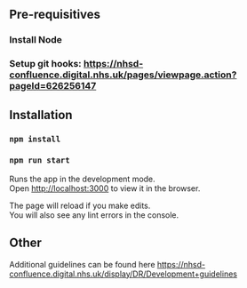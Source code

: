 ## Pre-requisitives
### Install Node
### Setup git hooks: https://nhsd-confluence.digital.nhs.uk/pages/viewpage.action?pageId=626256147

## Installation

### `npm install`
### `npm run start`
Runs the app in the development mode.\
Open [http://localhost:3000](http://localhost:3000) to view it in the browser.

The page will reload if you make edits.\
You will also see any lint errors in the console.

## Other
Additional guidelines can be found here https://nhsd-confluence.digital.nhs.uk/display/DR/Development+guidelines
